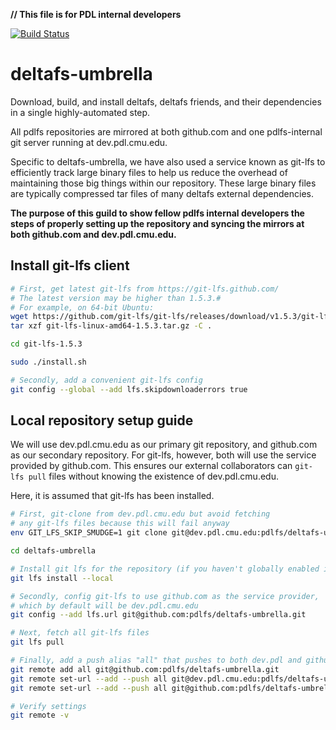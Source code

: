 **// This file is for PDL internal developers**

[![Build Status](https://travis-ci.org/pdlfs/deltafs-umbrella.svg?branch=master)](https://travis-ci.org/pdlfs/deltafs-umbrella)

# deltafs-umbrella

Download, build, and install deltafs, deltafs friends, and their dependencies in a single highly-automated step.

All pdlfs repositories are mirrored at both github.com and one pdlfs-internal git server running at dev.pdl.cmu.edu.

Specific to deltafs-umbrella, we have also used a service known as git-lfs to efficiently track large binary files
to help us reduce the overhead of maintaining those big things within our repository.
These large binary files are typically compressed tar files of many deltafs external dependencies.

**The purpose of this guild to show fellow pdlfs internal developers the steps of
properly setting up the repository and syncing the mirrors at both github.com and dev.pdl.cmu.edu.**

## Install git-lfs client

```bash
# First, get latest git-lfs from https://git-lfs.github.com/
# The latest version may be higher than 1.5.3.#
# For example, on 64-bit Ubuntu:
wget https://github.com/git-lfs/git-lfs/releases/download/v1.5.3/git-lfs-linux-amd64-1.5.3.tar.gz
tar xzf git-lfs-linux-amd64-1.5.3.tar.gz -C .

cd git-lfs-1.5.3

sudo ./install.sh

# Secondly, add a convenient git-lfs config
git config --global --add lfs.skipdownloaderrors true
```

## Local repository setup guide

We will use dev.pdl.cmu.edu as our primary git repository, and github.com as our secondary repository.
For git-lfs, however, both will use the service provided by github.com.
This ensures our external collaborators can `git-lfs pull` files without knowing the existence of dev.pdl.cmu.edu.

Here, it is assumed that git-lfs has been installed.

```bash
# First, git-clone from dev.pdl.cmu.edu but avoid fetching
# any git-lfs files because this will fail anyway
env GIT_LFS_SKIP_SMUDGE=1 git clone git@dev.pdl.cmu.edu:pdlfs/deltafs-umbrella.git

cd deltafs-umbrella

# Install git lfs for the repository (if you haven't globally enabled it)
git lfs install --local

# Secondly, config git-lfs to use github.com as the service provider,
# which by default will be dev.pdl.cmu.edu
git config --add lfs.url git@github.com:pdlfs/deltafs-umbrella.git

# Next, fetch all git-lfs files
git lfs pull

# Finally, add a push alias "all" that pushes to both dev.pdl and github
git remote add all git@github.com:pdlfs/deltafs-umbrella.git
git remote set-url --add --push all git@dev.pdl.cmu.edu:pdlfs/deltafs-umbrella.git
git remote set-url --add --push all git@github.com:pdlfs/deltafs-umbrella.git

# Verify settings
git remote -v
```
